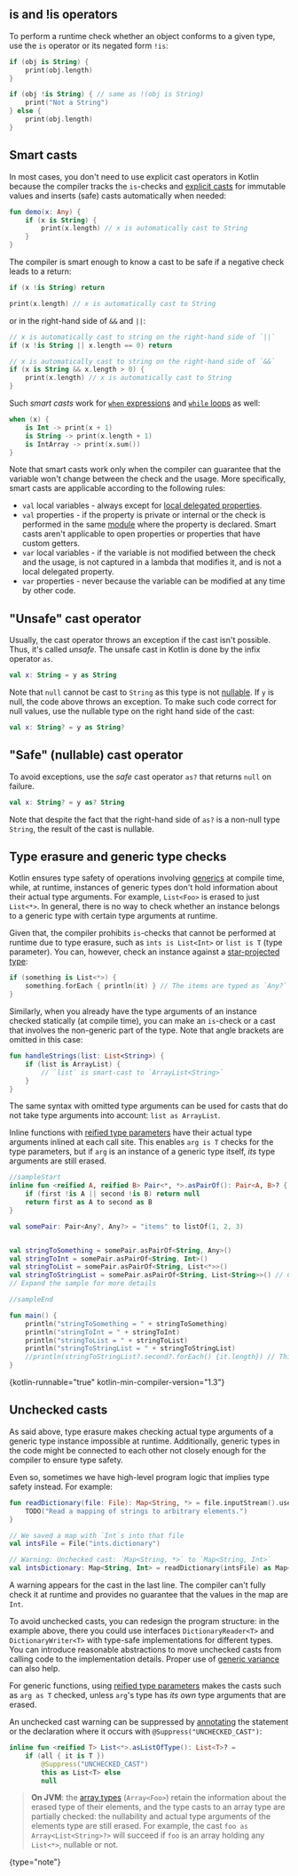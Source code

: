 [//]: # (title: Type checks and casts)

## is and !is operators

To perform a runtime check whether an object conforms to a given type, use the `is` operator or its negated form `!is`:

```kotlin
if (obj is String) {
    print(obj.length)
}

if (obj !is String) { // same as !(obj is String)
    print("Not a String")
} else {
    print(obj.length)
}
```

## Smart casts

In most cases, you don't need to use explicit cast operators in Kotlin because the compiler tracks the
`is`-checks and [explicit casts](#unsafe-cast-operator) for immutable values and inserts (safe) casts automatically when needed:

```kotlin
fun demo(x: Any) {
    if (x is String) {
        print(x.length) // x is automatically cast to String
    }
}
```

The compiler is smart enough to know a cast to be safe if a negative check leads to a return:

```kotlin
if (x !is String) return

print(x.length) // x is automatically cast to String
```

or in the right-hand side of `&&` and `||`:

```kotlin
// x is automatically cast to string on the right-hand side of `||`
if (x !is String || x.length == 0) return

// x is automatically cast to string on the right-hand side of `&&`
if (x is String && x.length > 0) {
    print(x.length) // x is automatically cast to String
}
```

Such _smart casts_ work for [`when` expressions](control-flow.md#when-expression)
and [`while` loops](control-flow.md#while-loops) as well:

```kotlin
when (x) {
    is Int -> print(x + 1)
    is String -> print(x.length + 1)
    is IntArray -> print(x.sum())
}
```

Note that smart casts work only when the compiler can guarantee that the variable won't change between the check and the usage.
More specifically, smart casts are applicable according to the following rules:

  * `val` local variables - always except for [local delegated properties](delegated-properties.md).
  * `val` properties - if the property is private or internal or the check is performed in the same [module](visibility-modifiers.md#modules) where the property is declared. Smart casts aren't applicable to open properties or properties that have custom getters.
  * `var` local variables - if the variable is not modified between the check and the usage, is not captured in a lambda that modifies it, and is not a local delegated property.
  * `var` properties - never because the variable can be modified at any time by other code.

## "Unsafe" cast operator

Usually, the cast operator throws an exception if the cast isn't possible. Thus, it's called *unsafe*.
The unsafe cast in Kotlin is done by the infix operator `as`.

```kotlin
val x: String = y as String
```

Note that `null` cannot be cast to `String` as this type is not [nullable](null-safety.md).
If `y` is null, the code above throws an exception. 
To make such code correct for null values, use the nullable type on the right hand side of the cast:

```kotlin
val x: String? = y as String?
```

## "Safe" (nullable) cast operator

To avoid exceptions, use the *safe* cast operator `as?` that returns `null` on failure.

```kotlin
val x: String? = y as? String
```

Note that despite the fact that the right-hand side of `as?` is a non-null type `String`, the result of the cast is nullable.

## Type erasure and generic type checks

Kotlin ensures type safety of operations involving [generics](generics.md) at compile time,
while, at runtime, instances of generic types don't hold information about their actual type arguments. For example, 
`List<Foo>` is erased to just `List<*>`. In general, there is no way to check whether an instance belongs to a generic 
type with certain type arguments at runtime. 

Given that, the compiler prohibits `is`-checks that cannot be performed at runtime due to type erasure, such as 
`ints is List<Int>` or `list is T` (type parameter). You can, however, check an instance against a [star-projected type](generics.md#star-projections):

```kotlin
if (something is List<*>) {
    something.forEach { println(it) } // The items are typed as `Any?`
}
```

Similarly, when you already have the type arguments of an instance checked statically (at compile time),
you can make an `is`-check or a cast that involves the non-generic part of the type. Note that 
angle brackets are omitted in this case:

```kotlin
fun handleStrings(list: List<String>) {
    if (list is ArrayList) {
        // `list` is smart-cast to `ArrayList<String>`
    }
}
```

The same syntax with omitted type arguments can be used for casts that do not take type arguments into account: `list as ArrayList`. 

Inline functions with [reified type parameters](inline-functions.md#reified-type-parameters) have their actual type arguments
inlined at each call site. This enables `arg is T` checks for the type parameters, but if `arg` is an instance of a 
generic type itself, *its* type arguments are still erased.

```kotlin
//sampleStart
inline fun <reified A, reified B> Pair<*, *>.asPairOf(): Pair<A, B>? {
    if (first !is A || second !is B) return null
    return first as A to second as B
}

val somePair: Pair<Any?, Any?> = "items" to listOf(1, 2, 3)


val stringToSomething = somePair.asPairOf<String, Any>()
val stringToInt = somePair.asPairOf<String, Int>()
val stringToList = somePair.asPairOf<String, List<*>>()
val stringToStringList = somePair.asPairOf<String, List<String>>() // Compiles but breaks type safety!
// Expand the sample for more details

//sampleEnd

fun main() {
    println("stringToSomething = " + stringToSomething)
    println("stringToInt = " + stringToInt)
    println("stringToList = " + stringToList)
    println("stringToStringList = " + stringToStringList)
    //println(stringToStringList?.second?.forEach() {it.length}) // This will throw ClassCastException as list items are not String
}
```
{kotlin-runnable="true" kotlin-min-compiler-version="1.3"}

## Unchecked casts

As said above, type erasure makes checking actual type arguments of a generic type instance impossible at runtime.
Additionally, generic types in the code might be connected to each other not closely enough for the compiler to ensure 
type safety. 

Even so, sometimes we have high-level program logic that implies type safety instead. For example:

```kotlin
fun readDictionary(file: File): Map<String, *> = file.inputStream().use { 
    TODO("Read a mapping of strings to arbitrary elements.")
}

// We saved a map with `Int`s into that file
val intsFile = File("ints.dictionary")

// Warning: Unchecked cast: `Map<String, *>` to `Map<String, Int>`
val intsDictionary: Map<String, Int> = readDictionary(intsFile) as Map<String, Int>
```

A warning appears for the cast in the last line. The compiler can't fully check it at runtime and provides 
no guarantee that the values in the map are `Int`.

To avoid unchecked casts, you can redesign the program structure: in the example above, there you could use interfaces
`DictionaryReader<T>` and `DictionaryWriter<T>` with type-safe implementations for different types. 
You can introduce reasonable abstractions to move unchecked casts from calling code to the implementation details.
Proper use of [generic variance](generics.md#variance) can also help. 
 
For generic functions, using [reified type parameters](inline-functions.md#reified-type-parameters) makes the casts 
such as `arg as T` checked, unless `arg`'s type has *its own* type arguments that are erased.

An unchecked cast warning can be suppressed by [annotating](annotations.md) the statement or the 
declaration where it occurs with `@Suppress("UNCHECKED_CAST")`:

```kotlin
inline fun <reified T> List<*>.asListOfType(): List<T>? =
    if (all { it is T })
        @Suppress("UNCHECKED_CAST")
        this as List<T> else
        null
```

>**On JVM**: the [array types](arrays.md) (`Array<Foo>`) retain the information about the erased type of 
>their elements, and the type casts to an array type are partially checked: the 
>nullability and actual type arguments of the elements type are still erased. For example, 
>the cast `foo as Array<List<String>?>` will succeed if `foo` is an array holding any `List<*>`, nullable or not.
>
{type="note"}
